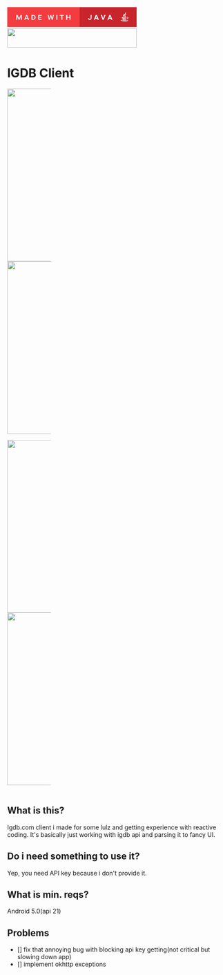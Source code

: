 <div style="display: inline-block;">
<img src="https://raw.githubusercontent.com/schvabodka-man/Custom-Badges/master/Languages/Java/png/Java%20xxxhdpi.png" width="300" height="46">
<a href="url"><img src="http://forthebadge.com/images/badges/built-for-android.svg" width="300" height="45"></a>
</div>

# IGDB Client
<div style="max-width: 20%;max-height: 20%;display: inline-block; align: center;">
<a href="url"><img src="https://raw.githubusercontent.com/schvabodka-man/Screenshots/master/projects/igdb/game.png" height="400" width="200"  align="left"></a>

<a href="url"><img src="https://raw.githubusercontent.com/schvabodka-man/Screenshots/master/projects/igdb/game2.png"  height="400" width="200" align="center"></a>

<a href="url"><img src="https://raw.githubusercontent.com/schvabodka-man/Screenshots/master/projects/igdb/search.png" height="400" width="200" align="left"></a>

<a href="url"><img src="https://raw.githubusercontent.com/schvabodka-man/Screenshots/master/projects/igdb/dev.png" height="400" width="200" ></a>
</div>

## What is this?
Igdb.com client i made for some lulz and getting experience with reactive coding. It's basically just working with igdb api and parsing it to fancy UI.

## Do i need something to use it?
Yep, you need API key because i don't provide it.

## What is min. reqs?
Android 5.0(api 21)

## Problems
* [] fix that annoying bug with blocking api key getting(not critical but slowing down app)
* [] implement okhttp exceptions
